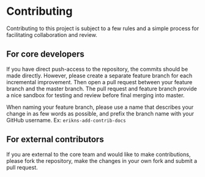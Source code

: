 # Contributing

Contributing to this project is subject to a few rules and a simple process for
facilitating collaboration and review.

## For core developers

If you have direct push-access to the repository, the commits should be made
directly. However, please create a separate feature branch for each incremental
improvement. Then open a pull request between your feature branch and the
master branch. The pull request and feature branch provide a nice sandbox for
testing and review before final merging into master.

When naming your feature branch, please use a name that describes your change
in as few words as possible, and prefix the branch name with your GitHub
username. Ex: `erikns-add-contrib-docs`

## For external contributors

If you are external to the core team and would like to make contributions,
please fork the repository, make the changes in your own fork and submit a pull
request.

